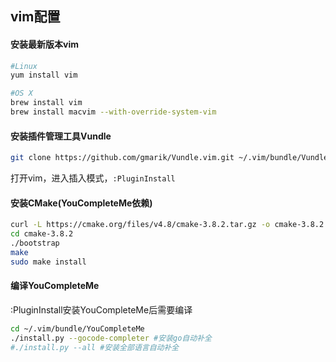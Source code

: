 ## vim配置

#### 安装最新版本vim
```bash
#Linux
yum install vim

#OS X
brew install vim
brew install macvim --with-override-system-vim
```

#### 安装插件管理工具Vundle
```bash
git clone https://github.com/gmarik/Vundle.vim.git ~/.vim/bundle/Vundle.vim
```
打开vim，进入插入模式，`:PluginInstall`

#### 安装CMake(YouCompleteMe依赖)
```bash
curl -L https://cmake.org/files/v4.8/cmake-3.8.2.tar.gz -o cmake-3.8.2
cd cmake-3.8.2
./bootstrap
make 
sudo make install

```

#### 编译YouCompleteMe
:PluginInstall安装YouCompleteMe后需要编译
```bash
cd ~/.vim/bundle/YouCompleteMe
./install.py --gocode-completer #安装go自动补全
#./install.py --all #安装全部语言自动补全
``` 
